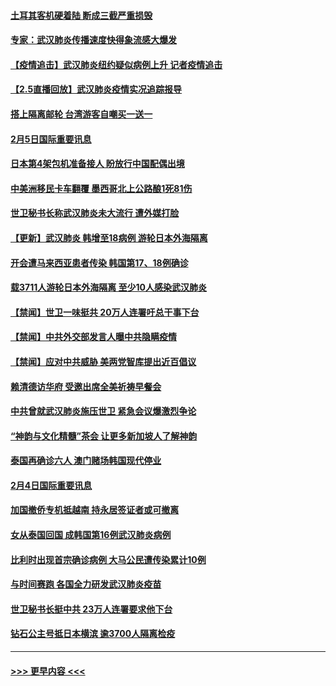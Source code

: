 #### [土耳其客机硬着陆 断成三截严重损毁](../pages/prog202/a102770239.md?t=02060622) 
#### [专家：武汉肺炎传播速度快得象流感大爆发](../pages/prog202/a102770132.md?t=02060622) 
#### [【疫情追击】武汉肺炎纽约疑似病例上升 记者疫情追击](../pages/prog202/a102770000.md?t=02060622) 
#### [【2.5直播回放】武汉肺炎疫情实况追踪报导](../pages/prog202/a102769913.md?t=02060622) 
#### [搭上隔离邮轮 台湾游客自嘲买一送一](../pages/prog202/a102769845.md?t=02060622) 
#### [2月5日国际重要讯息](../pages/prog202/a102769821.md?t=02060622) 
#### [日本第4架包机准备接人 盼放行中国配偶出境](../pages/prog202/a102769765.md?t=02060622) 
#### [中美洲移民卡车翻覆 墨西哥北上公路酿1死81伤](../pages/prog202/a102769703.md?t=02060622) 
#### [世卫秘书长称武汉肺炎未大流行 遭外媒打脸](../pages/prog202/a102769679.md?t=02060622) 
#### [【更新】武汉肺炎 韩增至18病例 游轮日本外海隔离](../pages/prog202/a102758911.md?t=02060622) 
#### [开会遭马来西亚患者传染 韩国第17、18例确诊](../pages/prog202/a102769600.md?t=02060622) 
#### [载3711人游轮日本外海隔离 至少10人感染武汉肺炎](../pages/prog202/a102769538.md?t=02060622) 
#### [【禁闻】世卫一味挺共 20万人连署吁总干事下台](../pages/prog202/a102769445.md?t=02060622) 
#### [【禁闻】中共外交部发言人曝中共隐瞒疫情](../pages/prog202/a102769400.md?t=02060622) 
#### [【禁闻】应对中共威胁 美两党智库提出近百倡议](../pages/prog202/a102769357.md?t=02060622) 
#### [赖清德访华府  受邀出席全美祈祷早餐会](../pages/prog202/a102769350.md?t=02060622) 
#### [中共曾就武汉肺炎施压世卫 紧急会议爆激烈争论](../pages/prog202/a102769312.md?t=02060622) 
#### [“神韵与文化精髓”茶会 让更多新加坡人了解神韵](../pages/prog202/a102769286.md?t=02060622) 
#### [泰国再确诊六人 澳门赌场韩国现代停业](../pages/prog202/a102769239.md?t=02060622) 
#### [2月4日国际重要讯息](../pages/prog202/a102768884.md?t=02060622) 
#### [加国撤侨专机抵越南 持永居签证者或可撤离](../pages/prog202/a102768877.md?t=02060622) 
#### [女从泰国回国 成韩国第16例武汉肺炎病例](../pages/prog202/a102768669.md?t=02060622) 
#### [比利时出现首宗确诊病例 大马公民遭传染累计10例](../pages/prog202/a102768824.md?t=02060622) 
#### [与时间赛跑 各国全力研发武汉肺炎疫苗](../pages/prog202/a102768738.md?t=02060622) 
#### [世卫秘书长挺中共 23万人连署要求他下台](../pages/prog202/a102768717.md?t=02060622) 
#### [钻石公主号抵日本横滨 逾3700人隔离检疫](../pages/prog202/a102768714.md?t=02060622) 

----
#### [ >>> 更早内容 <<< ](../indexes/prog202-earlier.md)
